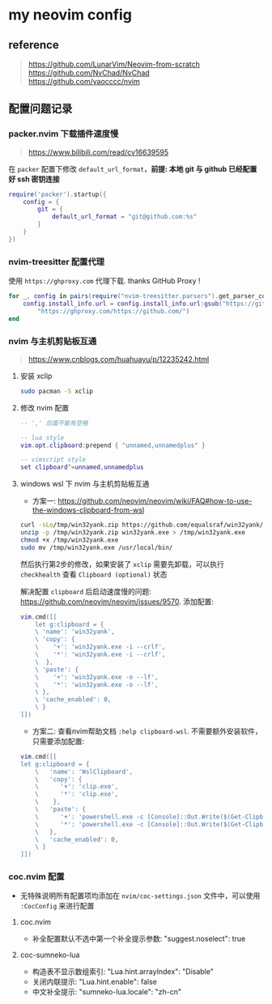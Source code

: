 # my neovim config

## reference

> <https://github.com/LunarVim/Neovim-from-scratch>  
> <https://github.com/NvChad/NvChad>  
> <https://github.com/yaocccc/nvim>

## 配置问题记录

### packer.nvim 下载插件速度慢

> <https://www.bilibili.com/read/cv16639595>

在 `packer` 配置下修改 `default_url_format`，**前提: 本地 git 与 github 已经配置好 ssh 密钥连接**

```lua
require('packer').startup({
    config = {
        git = {
            default_url_format = "git@github.com:%s"
        }
    }
})
```

### nvim-treesitter 配置代理

使用 `https://ghproxy.com` 代理下载. thanks GitHub Proxy !

```lua
for _, config in pairs(require("nvim-treesitter.parsers").get_parser_configs()) do
    config.install_info.url = config.install_info.url:gsub("https://github.com/",
        "https://ghproxy.com/https://github.com/")
end
```

### nvim 与主机剪贴板互通

> <https://www.cnblogs.com/huahuayu/p/12235242.html>

1. 安装 xclip

    ```sh
    sudo pacman -S xclip
    ````

2. 修改 nvim 配置

    ```lua
    -- ',' 后面不能有空格

    -- lua style
    vim.opt.clipboard:prepend { "unnamed,unnamedplus" }

    -- vimscript style
    set clipboard^=unnamed,unnamedplus
    ```

3. windows wsl 下 nvim 与主机剪贴板互通

    - 方案一: <https://github.com/neovim/neovim/wiki/FAQ#how-to-use-the-windows-clipboard-from-wsl>

    ```sh
    curl -sLo/tmp/win32yank.zip https://github.com/equalsraf/win32yank/releases/download/v0.0.4/win32yank-x64.zip
    unzip -p /tmp/win32yank.zip win32yank.exe > /tmp/win32yank.exe
    chmod +x /tmp/win32yank.exe
    sudo mv /tmp/win32yank.exe /usr/local/bin/
    ```

    然后执行第2步的修改，如果安装了 `xclip` 需要先卸载，可以执行 `checkhealth` 查看 `Clipboard (optional)` 状态

    解决配置 `clipboard` 后启动速度慢的问题: <https://github.com/neovim/neovim/issues/9570>. 添加配置:

    ```lua
    vim.cmd([[
        let g:clipboard = {
        \ 'name': 'win32yank',
        \ 'copy': {
        \    '+': 'win32yank.exe -i --crlf',
        \    '*': 'win32yank.exe -i --crlf',
        \  },
        \ 'paste': {
        \    '+': 'win32yank.exe -o --lf',
        \    '*': 'win32yank.exe -o --lf',
        \ },
        \ 'cache_enabled': 0,
        \ }
    ]])
    ```

    - 方案二: 查看nvim帮助文档 `:help clipboard-wsl`. 不需要额外安装软件，只需要添加配置:

    ```lua
    vim.cmd([[
    let g:clipboard = {
        \   'name': 'WslClipboard',
        \   'copy': {
        \      '+': 'clip.exe',
        \      '*': 'clip.exe',
        \    },
        \   'paste': {
        \      '+': 'powershell.exe -c [Console]::Out.Write($(Get-Clipboard -Raw).tostring().replace("`r", ""))',
        \      '*': 'powershell.exe -c [Console]::Out.Write($(Get-Clipboard -Raw).tostring().replace("`r", ""))',
        \   },
        \   'cache_enabled': 0,
        \ }
    ]])
    ```

### coc.nvim 配置

- 无特殊说明所有配置项均添加在 `nvim/coc-settings.json` 文件中，可以使用
  `:CocConfig` 来进行配置

1. coc.nvim

    - 补全配置默认不选中第一个补全提示参数: "suggest.noselect": true

2. coc-sumneko-lua

    - 构造表不显示数组索引: "Lua.hint.arrayIndex": "Disable"
    - 关闭内联提示: "Lua.hint.enable": false
    - 中文补全提示: "sumneko-lua.locale": "zh-cn"

